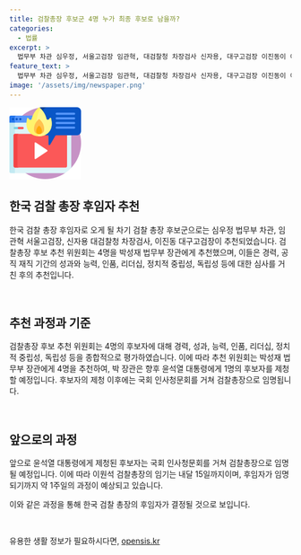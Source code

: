 ```yaml
---
title: 검찰총장 후보군 4명 누가 최종 후보로 남을까?
categories:
  - 법률
excerpt: >
  법무부 차관 심우정, 서울고검장 임관혁, 대검찰청 차장검사 신자용, 대구고검장 이진동이 이원석 검찰총장의 후임자 후보군으로 추천됐다. 추천위원회는 4명을 법무부 장관에게 추천했으며, 정상명 전 검찰총장은 후보 선정에 있어 심도 있는 심사 결과라고 설명했다. 추천된 후보 중 하나를 윤석열 대통령에 제청할 예정이며, 국회 인사청문회를 거쳐 임명될 예정이다. 이원석 검찰총장의 임기는 내달 15일까지이다. 클릭을 유도하는 스토리를 작성하는 것이 중요하다.
feature_text: >
  법무부 차관 심우정, 서울고검장 임관혁, 대검찰청 차장검사 신자용, 대구고검장 이진동이 이원석 검찰총장의 후임자 후보군으로 추천됐다. 추천위원회는 4명을 법무부 장관에게 추천했으며, 정상명 전 검찰총장은 후보 선정에 있어 심도 있는 심사 결과라고 설명했다. 추천된 후보 중 하나를 윤석열 대통령에 제청할 예정이며, 국회 인사청문회를 거쳐 임명될 예정이다. 이원석 검찰총장의 임기는 내달 15일까지이다. 클릭을 유도하는 스토리를 작성하는 것이 중요하다.
image: '/assets/img/newspaper.png'
---
```


<p><img src="/assets/img/news.png" alt="rentncar 속보" /></p>

<h2 data-ke-size="size26">한국 검찰 총장 후임자 추천</h2>

<p>한국 검찰 총장 후임자로 오게 될 차기 검찰 총장 후보군으로는 심우정 법무부 차관, 임관혁 서울고검장, 신자용 대검찰청 차장검사, 이진동 대구고검장이 추천되었습니다. 검찰총장 후보 추천 위원회는 4명을 박성재 법무부 장관에게 추천했으며, 이들은 경력, 공직 재직 기간의 성과와 능력, 인품, 리더십, 정치적 중립성, 독립성 등에 대한 심사를 거친 후의 추천입니다.</p>

<p data-ke-size="size16">&nbsp;</p>

<h2 data-ke-size="size26">추천 과정과 기준</h2>

<p>검찰총장 후보 추천 위원회는 4명의 후보자에 대해 경력, 성과, 능력, 인품, 리더십, 정치적 중립성, 독립성 등을 종합적으로 평가하였습니다. 이에 따라 추천 위원회는 박성재 법무부 장관에게 4명을 추천하여, 박 장관은 향후 윤석열 대통령에게 1명의 후보자를 제청할 예정입니다. 후보자의 제청 이후에는 국회 인사청문회를 거쳐 검찰총장으로 임명됩니다.</p>

<p data-ke-size="size16">&nbsp;</p>

<h2 data-ke-size="size26">앞으로의 과정</h2>

<p>앞으로 윤석열 대통령에게 제청된 후보자는 국회 인사청문회를 거쳐 검찰총장으로 임명될 예정입니다. 이에 따라 이원석 검찰총장의 임기는 내달 15일까지이며, 후임자가 임명되기까지 약 1주일의 과정이 예상되고 있습니다.</p>

<p>이와 같은 과정을 통해 한국 검찰 총장의 후임자가 결정될 것으로 보입니다.</p>

<p data-ke-size="size16">&nbsp;</p>
유용한 생활 정보가 필요하시다면, <a href="https://opensis.kr" rel="dofollow">opensis.kr</a>


